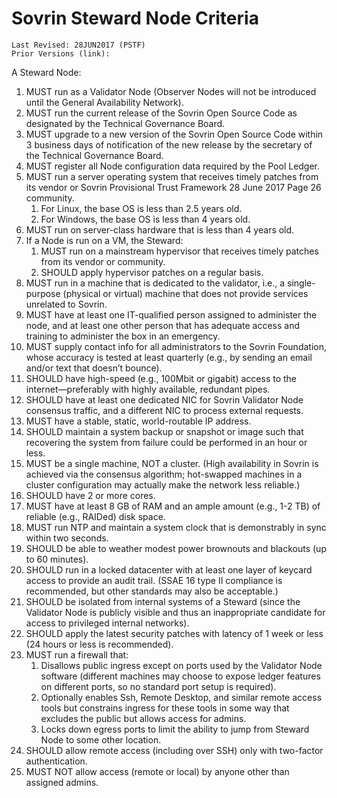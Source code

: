 # Sovrin Steward Node Criteria
```
Last Revised: 28JUN2017 (PSTF)
Prior Versions (link):

```
A Steward Node:
1. MUST run as a Validator Node (Observer Nodes will not be introduced until the General
Availability Network).
1. MUST run the current release of the Sovrin Open Source Code as designated by the
Technical Governance Board.
1. MUST upgrade to a new version of the Sovrin Open Source Code within 3 business
days of notification of the new release by the secretary of the Technical Governance
Board.
1. MUST register all Node configuration data required by the Pool Ledger.
1. MUST run a server operating system that receives timely patches from its vendor or
Sovrin Provisional Trust Framework 28 June 2017 Page 26
community.
   1. For Linux, the base OS is less than 2.5 years old.
   1. For Windows, the base OS is less than 4 years old.
1. MUST run on server-class hardware that is less than 4 years old.
1. If a Node is run on a VM, the Steward:
   1. MUST run on a mainstream hypervisor that receives timely patches from its
vendor or community.
   1. SHOULD apply hypervisor patches on a regular basis.
1. MUST run in a machine that is dedicated to the validator, i.e., a single-purpose (physical
or virtual) machine that does not provide services unrelated to Sovrin.
1. MUST have at least one IT-qualified person assigned to administer the node, and at
least one other person that has adequate access and training to administer the box in an
emergency.
1. MUST supply contact info for all administrators to the Sovrin Foundation, whose
accuracy is tested at least quarterly (e.g., by sending an email and/or text that doesn’t
bounce).
1. SHOULD have high-speed (e.g., 100Mbit or gigabit) access to the internet—preferably
with highly available, redundant pipes.
1. SHOULD have at least one dedicated NIC for Sovrin Validator Node consensus traffic,
and a different NIC to process external requests.
1. MUST have a stable, static, world-routable IP address.
1. SHOULD maintain a system backup or snapshot or image such that recovering the
system from failure could be performed in an hour or less.
1. MUST be a single machine, NOT a cluster. (High availability in Sovrin is achieved via the
consensus algorithm; hot-swapped machines in a cluster configuration may actually
make the network less reliable.)
1. SHOULD have 2 or more cores.
1. MUST have at least 8 GB of RAM and an ample amount (e.g., 1-2 TB) of reliable (e.g.,
RAIDed) disk space.
1. MUST run NTP and maintain a system clock that is demonstrably in sync within two
seconds.
1. SHOULD be able to weather modest power brownouts and blackouts (up to 60 minutes).
1. SHOULD run in a locked datacenter with at least one layer of keycard access to provide
an audit trail. (SSAE 16 type II compliance is recommended, but other standards may
also be acceptable.)
1. SHOULD be isolated from internal systems of a Steward (since the Validator Node is
publicly visible and thus an inappropriate candidate for access to privileged internal
networks).
1. SHOULD apply the latest security patches with latency of 1 week or less (24 hours or
less is recommended).
1. MUST run a firewall that:
   1. Disallows public ingress except on ports used by the Validator Node software
(different machines may choose to expose ledger features on different ports, so
no standard port setup is required).
   1. Optionally enables Ssh, Remote Desktop, and similar remote access tools but
constrains ingress for these tools in some way that excludes the public but allows
access for admins.
   3. Locks down egress ports to limit the ability to jump from Steward Node to some
other location.
1. SHOULD allow remote access (including over SSH) only with two-factor authentication.
1. MUST NOT allow access (remote or local) by anyone other than assigned admins.
